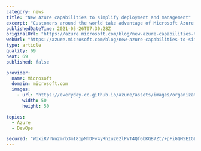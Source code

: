 ```yaml
---
category: news
title: "New Azure capabilities to simplify deployment and management"
excerpt: "Customers around the world take advantage of Microsoft Azure to build, deploy, and manage business-critical applications at scale. We continuously innovate to help customers simplify their app deployment and management experience so they can spend more time building great solutions. Today, we are announcing"
publishedDateTime: 2021-05-26T07:30:28Z
originalUrl: "https://azure.microsoft.com/blog/new-azure-capabilities-to-simplify-deployment-and-management/"
webUrl: "https://azure.microsoft.com/blog/new-azure-capabilities-to-simplify-deployment-and-management/"
type: article
quality: 69
heat: 69
published: false

provider:
  name: Microsoft
  domain: microsoft.com
  images:
    - url: "https://everyday-cc.github.io/azure/assets/images/organizations/microsoft.com-50x50.jpg"
      width: 50
      height: 50

topics:
  - Azure
  - DevOps

secured: "WoxiRVrWn2mrb3mI81pMhDFv4yRhIu202lPVT4Qf6bKQB7Zt/+pFiGQM5EIGL1NYx1kxHcx5Ne7ImxGtogq0BtYJ5qDWuqdjT3mUGqWL8gAfVEsLjLYURhOpxP7Vu2bz76pSDecHHKS7g/hwku7PYWOCuCiKxQ2mz9wRRcWMok5hT9fCT88SHUH9HPmrUZfZd9dFjiQzq/+xLicucyMkOKbbAPE2alIvye79mXEA7vzI2R84wz5AtZ9kJpmrSNLK3D1Sd4o2/3z6rUQziteqyuULcb9OJfy5EC3rC7opuP4OCJZOuaHMKWQpbdiChT8fn6O8Gsv6TnrEhoRdKD0xUlOitR93n5XWXEUJ5gr/LQY=;w9tD+iCECeKrjyVHgB6zjg=="
---
```


